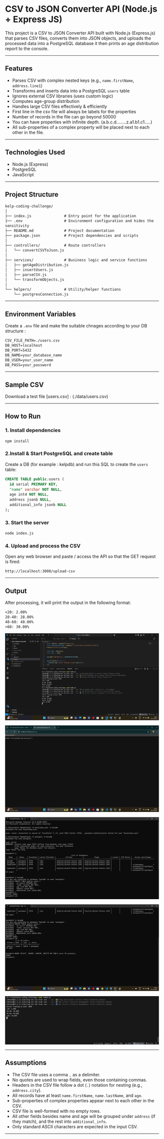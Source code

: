# CSV to JSON Converter API (Node.js + Express JS)

This project is a CSV to JSON Converter API built with Node.js (Express.js) that parses CSV files, converts them into JSON objects, and uploads the processed data into a PostgreSQL database it then prints an age distribution report to the console.

---

## Features

- Parses CSV with complex nested keys (e.g., `name.firstName`, `address.line1`)
- Transforms and inserts data into a PostgreSQL `users` table
- Ignores external CSV libraries (uses custom logic)
- Computes age-group distribution
- Handles large CSV files effectively & efficiently
- First line in the csv file will always be labels for the properties
- Number of records in the file can go beyond 50000
- You can have properties with infinite depth. (a.b.c.d........z.a1.b1.c1.....)
- All sub-properties of a complex property will be placed next to each other in the file.

---

## Technologies Used

- Node.js (Express)
- PostgreSQL
- JavaScript

---

## Project Structure

```
kelp-coding-challenge/
│
├── index.js               # Entry point for the application
├── .env                   # Environment configuration and hides the sensitivity
├── README.md              # Project documentation
├── package.json           # Project dependencies and scripts
│
├── controllers/           # Route controllers
│   └── convertCSVToJson.js
│
├── services/              # Business logic and service functions
│   ├── getAgeDistribution.js
│   ├── insertUsers.js
│   ├── parseCSV.js
│   └── transformObjects.js
│
└── helpers/               # Utility/helper functions
    └── postgresConnection.js

```

---

## Environment Variables

Create a `.env` file and make the suitable chnages according to your DB structure :

```
CSV_FILE_PATH=./users.csv
DB_HOST=localhost
DB_PORT=5432
DB_NAME=your_database_name
DB_USER=your_user_name
DB_PASS=your_password
```

---

## Sample CSV

Download a test file  [users.csv] : (./data/users.csv)

---

## How to Run

### 1. Install dependencies

```bash
npm install
```

### 2.Install & Start PostgreSQL and create table

Create a DB (for example : kelpdb) and run this SQL to create the `users` table:

```sql
CREATE TABLE public.users (
  id serial PRIMARY KEY,
  "name" varchar NOT NULL,
  age int4 NOT NULL,
  address jsonb NULL,
  additional_info jsonb NULL
);
```

### 3. Start the server

```bash
node index.js
```

### 4. Upload and process the CSV

Open any web browser and paste / access the API so that the GET request is fired:

```
http://localhost:3000/upload-csv
```

---

##  Output

After processing, it will print the output in the following format:

```
<20: 2.00%
20-40: 28.00%
40-60: 40.00%
>60: 30.00%
```



![App Screenshot](./images/demo1.png)



![App Screenshot](./images/demo2.png)



![App Screenshot](./images/demo3.png)



![App Screenshot](./images/demo4.png)




![App Screenshot](./images/demo5.png)

---

##  Assumptions

- The CSV file uses a comma `,` as a delimiter.
- No quotes are used to wrap fields, even those containing commas.
- Headers in the CSV file follow a dot (`.`) notation for nesting (e.g., `address.city`).
- All records have at least `name.firstName`, `name.lastName`, and `age`.
- Sub-properties of complex properties appear next to each other in the CSV.
- CSV file is well-formed with no empty rows.
- All other fields besides name and age will be grouped under `address` (if they match), and the rest into `additional_info`.
- Only standard ASCII characters are expected in the input CSV.

---


